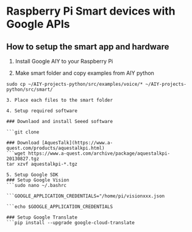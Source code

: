 # Raspberry Pi Smart devices with Google APIs

## How to setup the smart app and hardware

1. Install Google AIY to your Raspberry Pi

2. Make smart folder and copy examples from AIY python
```mkdir ~/AIY-projects-python/src/smart
sudo cp ~/AIY-projects-python/src/examples/voice/* ~/AIY-projects-python/src/smart/
 
3. Place each files to the smart folder

4. Setup required software

### Downlaod and install Seeed software

```git clone
 
### Download [AquesTalk](https://www.a-quest.com/products/aquestalkpi.html)
```wget https://www.a-quest.com/archive/package/aquestalkpi-20130827.tgz
tar xzvf aquestalkpi-*.tgz

5. Setup Google SDK
### Setup Google Vision
```sudo nano ~/.bashrc

```GOOGLE_APPLICATION_CREDENTIALS="/home/pi/visionxxx.json

```echo $GOOGLE_APPLICATION_CREDENTIALS

### Setup Google Translate
```pip install --upgrade google-cloud-translate

